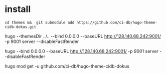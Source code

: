 # install

    cd themes &&  git submodule add https://github.com/ci-db/hugo-theme-cidb-dokus.git




hugo  --themesDir ../.. --bind  0.0.0.0 --baseURL http://128.140.68.242:9001/  -p 9001 server  --disableFastRender

hugo --bind  0.0.0.0 --baseURL http://128.140.68.242:9001/  -p 9001 server  --disableFastRender



hugo mod get -u github.com/ci-db/hugo-theme-cidb-dokus